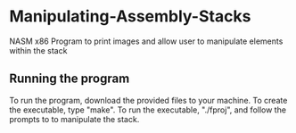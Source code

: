 # Manipulating-Assembly-Stacks
NASM x86 Program to print images and allow user to manipulate elements within the stack


## Running the program
To run the program, download the provided files to your machine. To create the executable, type "make". To run the executable,  "./fproj", and follow the prompts to to manipulate the stack.
